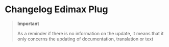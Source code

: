 # Changelog Edimax Plug

>**Important**
>
>As a reminder if there is no information on the update, it means that it only concerns the updating of documentation, translation or text
